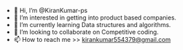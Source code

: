 - 👋 Hi, I’m @KiranKumar-ps
- 👀 I’m interested in getting into product based companies.
- 🌱 I’m currently learning Data structures and algorithms.
- 💞️ I’m looking to collaborate on Competitive coding.
- 📫 How to reach me >> kirankumar554379@gmail.com

<!---
KiranKumar-ps/KiranKumar-ps is a ✨ special ✨ repository because its `README.md` (this file) appears on your GitHub profile.
You can click the Preview link to take a look at your changes.
--->
